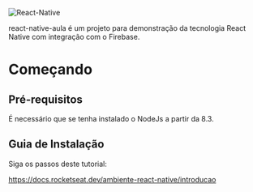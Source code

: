 ![React-Native](https://revelry.co/wp-content/uploads/2019/05/react-native-UX-design.gif)

react-native-aula é um projeto para demonstração da tecnologia React Native com integração com o Firebase.

# Começando

## Pré-requisitos

É necessário que se tenha instalado o NodeJs a partir da 8.3.

## Guia de Instalação

Siga os passos deste tutorial:

https://docs.rocketseat.dev/ambiente-react-native/introducao


